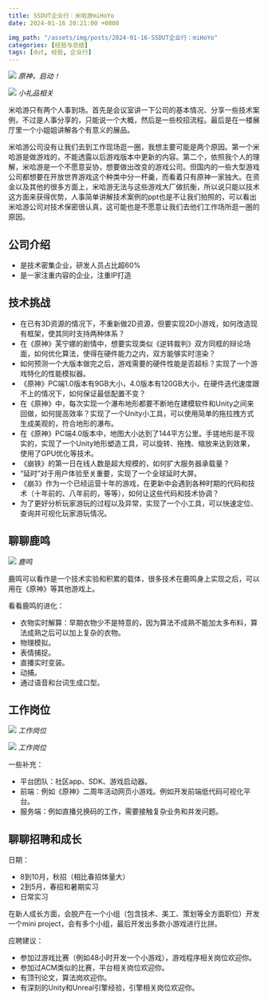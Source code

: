 ```yaml
---
title: SSDUT企业行：米哈游miHoYo
date: 2024-01-16 20:21:00 +0800

img_path: "/assets/img/posts/2024-01-16-SSDUT企业行：miHoYo"
categories: [经验与总结]
tags: [dut, 经验, 企业行]
---
```


![](1.jpg)
_原神，启动！_

![](2.jpg)
_小礼品相关_

米哈游只有两个人事到场。首先是会议室讲一下公司的基本情况、分享一些技术案例，不过是人事分享的，只能说一个大概，然后是一些校招流程。最后是在一楼展厅里一个小姐姐讲解各个有意义的展品。

米哈游公司没有让我们去到工作现场逛一圈，我想主要可能是两个原因。第一个米哈游是做游戏的，不能透露以后游戏版本中更新的内容。第二个，依照我个人的理解，米哈游是一个不愿意妥协，想要做出改变的游戏公司。但国内的一些大型游戏公司都想要在开放世界游戏这个种类中分一杯羹，而看着只有原神一家独大。在资金以及其他的很多方面上，米哈游无法与这些游戏大厂做抗衡，所以说只能以技术这方面来获得优势，人事简单讲解技术案例的ppt也是不让我们拍照的，可以看出米哈游公司对技术保密很认真，这可能也是不愿意让我们去他们工作场所逛一圈的原因。

## 公司介绍

- 是技术密集企业，研发人员占比超60%
- 是一家注重内容的企业，注重IP打造

## 技术挑战

- 在已有3D资源的情况下，不重新做2D资源，但要实现2D小游戏，如何改造现有框架，使其同时支持两种体系？
- 在《原神》芙宁娜的剧情中，想要实现类似《逆转裁判》双方同框的辩论场面，如何优化算法，使得在硬件能力之内，双方能够实时渲染？
- 如何预测一个大版本做完之后，游戏需要的硬件性能是否超标？实现了一个游戏特化的性能模拟器。
- 《原神》PC端1.0版本有9GB大小，4.0版本有120GB大小，在硬件迭代速度跟不上的情况下，如何保证最低配置不变？
- 在《原神》中，每次实现一个瀑布地形都要不断地在建模软件和Unity之间来回做，如何提高效率？实现了一个Unity小工具，可以使用简单的拖拉拽方式生成美观的，符合地形的瀑布。
- 在《原神》PC端4.0版本中，地图大小达到了144平方公里。手搓地形是不现实的，实现了一个Unity地形塑造工具，可以旋转、拖拽、缩放来达到效果，使用了GPU优化等技术。
- 《崩铁》的第一日在线人数是超大规模的，如何扩大服务器承载量？
- “延时”对于用户体验至关重要，实现了一个全球延时大屏。
- 《崩3》作为一个已经运营十年的游戏，在更新中会遇到各种时期的代码和技术（十年前的、八年前的，等等），如何让这些代码和技术协调？
- 为了更好分析玩家游玩的过程以及异常，实现了一个小工具，可以快速定位、查询并可视化玩家游玩情况。

## 聊聊鹿鸣

![](3.jpg)
_鹿鸣_

鹿鸣可以看作是一个技术实验和积累的载体，很多技术在鹿鸣身上实现之后，可以用在《原神》等其他游戏上。

看看鹿鸣的进化：

- 衣物实时解算：早期衣物少不是特意的，因为算法不成熟不能加太多布料，算法成熟之后可以加上复杂的衣物。
- 物理模拟。
- 表情捕捉。
- 直播实时变装。
- 动捕。
- 通过语音和台词生成口型。

## 工作岗位

![](4.jpg)
_工作岗位_

![](5.jpg)
_工作岗位_

一些补充：

- 平台团队：社区app、SDK、游戏启动器。
- 前端：例如《原神》二周年活动网页小游戏。例如开发前端低代码可视化平台。
- 服务端：例如直播兑换码的工作，需要接触复杂业务和并发问题。

## 聊聊招聘和成长

日期：

- 8到10月，秋招（相比春招体量大）
- 2到5月，春招和暑期实习
- 日常实习

在新人成长方面，会脱产在一个小组（包含技术、美工、策划等全方面职位）开发一个mini project，会有多个小组，最后开发出多款小游戏进行比拼。

应聘建议：

- 参加过游戏比赛（例如48小时开发一个小游戏），游戏程序相关岗位欢迎你。
- 参加过ACM类似的比赛，平台相关岗位欢迎你。
- 有顶刊论文，算法岗欢迎你。
- 有深刻的Unity和Unreal引擎经验，引擎相关岗位欢迎你。